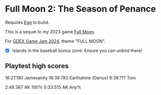 # Full Moon 2: The Season of Penance

Requires [Egg](https://github.com/aksommerville/egg) to build.

This is a sequel to my 2023 game [Full Moon](https://github.com/aksommerville/fullmoon4).

For [GDEX Game Jam 2024](https://itch.io/jam/gdex-game-jam-2024), theme "FULL MOON".

- [x] Islands in the baseball bonus zone: Ensure you can unbird there!

## Playtest high scores

16:27.190 Jamesanity
18:39.783 Earthshine (Darius)
 8:39.??? Tom

2:49.367 AK 100%
0:33:515 AK Any%
